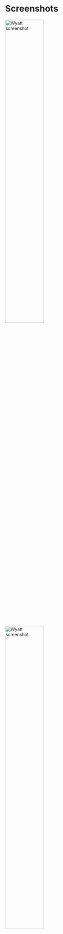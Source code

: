 # Screenshots

<img alt="Wyatt screenshot" src="app-0-splash.png" width="50%"/>

<img alt="Wyatt screenshot" src="app-1-welcome.png" width="50%"/>

<img alt="Wyatt screenshot" src="app-2-saddle-up.png" width="50%"/>

<img alt="Wyatt screenshot" src="app-3-no-reminders-yet.png" width="50%"/>

<img alt="Wyatt screenshot" src="app-4-add-edit-reminder.png" width="50%"/>

<img alt="Wyatt screenshot" src="app-5-pick-a-location.png" width="50%"/>

<img alt="Wyatt screenshot" src="app-6-reminders.png" width="50%"/>

<img alt="Wyatt screenshot" src="app-7-drawer.png" width="50%"/>

<img alt="Wyatt screenshot" src="app-8-settings.png" width="50%"/>

<img alt="Wyatt screenshot" src="app-9-notifications.png" width="50%"/>
